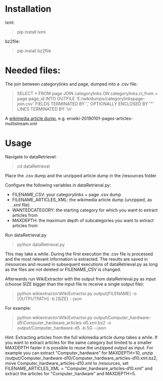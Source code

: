 # Installation

lxml:
> pip install lxml
	
bz2file:
> pip install bz2file


# Needed files:

The join between categorylinks and page, dumped into a .csv file:
> SELECT * FROM page JOIN categorylinks ON categorylinks.cl_from = page.page_id INTO OUTFILE 'E:/wikidumps/categorylinkspage-join.csv' FIELDS TERMINATED BY ',' OPTIONALLY ENCLOSED BY '"' LINES TERMINATED BY '\n'

A [wikimedia article dump](https://dumps.wikimedia.org/backup-index.html), e.g. enwiki-20190101-pages-articles-multistream.xml


# Usage 

Navigate to dataRetrievel:

> cd dataRetrieval

Place the .csv dump and the unzipped article dump in the /resources folder

Configure the following variables in dataRetrieval.py:

* FILENAME_CSV: your categorylinks + page .csv dump
* FILENAME_ARTICLES_XML: the wikimedia article dump (unzipped, as .xml file)
* WANTEDCATEGORY: the starting category for which you want to extract articles from
* MAXDEPTH: the maximum depth of subcategories you want to extract articles from

Run dataRetrieval.py

> python dataRetrieval.py

This may take a while. During the first execution the .csv file is processed and the most relevant information is extracted.
The results are saved in /resources and reused in subsequent executions of dataRetrieval.py as long as the files are not deleted or FILENAME_CSV is changed.

Afterwards run WikiExtractor with the output from dataRetrieval.py as input (choose SIZE bigger than the input file to receive a single output file):

> python wikiextractor\WikiExtractor.py output\[FILENAME] -o [OUTPUTPATH] -b [SIZE] --json

For example:
> python wikiextractor\WikiExtractor.py output\Computer_hardware-d5\Computer_hardware_articles-d5.xml.bz2 -o output/Computer_hardware-d5 -b 5G --json


Hint:
Extracting articles from the full wikimedia article dump takes a while. If you want to extract articles for the same category but limited to a smaller MAXDEPTH faster it is possible
to reuse the unzipped output as input. For example you can extract "Computer_hardware" for MAXDEPTH=10, unzip /output/Computer_hardware-d10/Computer_hardware_articles-d10.xml.bz2,
move Computer_hardware_articles-d10.xml to /resources, set FILENAME_ARTICLES_XML = "Computer_hardware_articles-d10.xml" and extract the articles for "Computer_hardware" and MAXDEPTH=5.